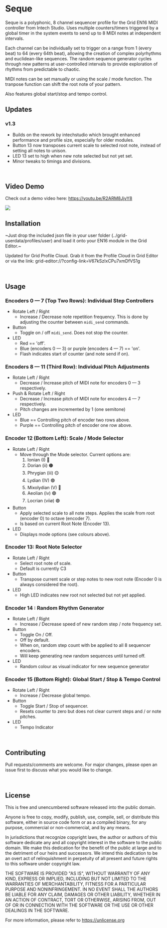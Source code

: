 # Seque

Seque is a polyphonic, 8 channel sequencer profile for the Grid EN16 MIDI controller from Intech Studio. Uses multiple counters/timers triggered by a global timer in the system events to send up to 8 MIDI notes at independent intervals. 

Each channel can be individually set to trigger on a range from 1 (every beat) to 64 (every 64th beat), allowing the creation of complex polyrhythms and euclidean-like sequences. The random sequence generator cycles through new patterns at user-controlled intervals to provide exploration of rhythms from predictable to chaotic.

MIDI notes can be set manually or using the scale / mode function. The tranpose function can shift the root note of your pattern.

Also features global start/stop and tempo control.

## Updates

### v1.3
- Builds on the rework by intechstudio which brought enhanced performance and profile size, especially for older modules.
- Button 13 now transposes current scale to selected root note, instead of setting all notes to unison.
- LED 13 set to high when new note selected but not yet set.
- Minor tweaks to timings and divisions.

<br/>

## Video Demo

Check out a demo video here: https://youtu.be/R2ARM8JjvY8

[![](https://markdown-videos.deta.dev/youtube/R2ARM8JjvY8)](https://youtu.be/R2ARM8JjvY8)


## Installation

~Just drop the included json file in your user folder (../grid-userdata/profiles/user) and load it onto your EN16 module in the Grid Editor.~

Updated for Grid Profile Cloud. Grab it from the Profile Cloud in Grid Editor or via the link: grid-editor://?config-link=V67kSzIxCPu7xmDfVS1g

<br/>

## Usage

### Encoders 0 — 7 (Top Two Rows): Individual Step Controllers

- Rotate Left / Right
  - Increase / Decrease note repetition frequency. This is done by adjusting the counter between `midi_send` commands.
- Button
  - Toggle on / off `midi_send`. Does not stop the counter.
- LED
  - Red == 'off'.
  - Blue (encoders 0 — 3) or purple (encoders 4 — 7) == 'on'.
  - Flash indicates start of counter (and note send if on).

### Encoders 8 — 11 (Third Row): Individual Pitch Adjustments

- Rotate Left / Right
  - Decrease / Increase pitch of MIDI note for encoders 0 — 3 respectively.
- Push & Rotate Left / Right
  - Decrease / Increase pitch of MIDI note for encoders 4 — 7 respectively.
  - Pitch changes are incremented by 1 (one semitone)
- LED
  - Blue == Controlling pitch of encoder two rows above.
  - Purple == Controlling pitch of encoder one row above.

### Encoder 12 (Bottom Left): Scale / Mode Selector

- Rotate Left / Right
  - Move through the Mode selector. Current options are:
    1. Ionian (I) 🔴
    2. Dorian (ii) 🟠
    3. Phrygian (iii) 🟡
    4. Lydian (IV) 🟢
    5. Mixolydian (V) 🔵
    6. Aeolian (iv) 🟣
    7. Locrian (viiø) 🟣
- Button
  - Apply selected scale to all note steps. Applies the scale from root (encoder 0) to octave (encoder 7).
  - Is based on current Root Note (Encoder 13).
- LED
  - Displays mode options (see colours above).

### Encoder 13: Root Note Selector

- Rotate Left / Right
  - Select root note of scale.
  - Default is currently C3
- Button
  - Transpose current scale or step notes to new root note (Encoder 0 is always considered the root).
- LED
  - High LED indicates new root not selected but not yet applied.   

### Encoder 14 : Random Rhythm Generator

- Rotate Left / Right
  - Increase / Decrease speed of new random step / note frequency set.
- Button
  - Toggle On / Off.
  - Off by default.
  - When on, random step count with be applied to all 8 sequencer encoders.
  - Will keep generating new random sequences until turned off.
- LED
  - Random colour as visual indicator for new sequence generator

### Encoder 15 (Bottom Right): Global Start / Stop & Tempo Control

- Rotate Left / Right
  - Increase / Decrease global tempo.
- Button
  - Toggle Start / Stop of sequencer.
  - Resets counter to zero but does not clear current steps and / or note pitches.
- LED
  - Tempo Indicator
 
<br/>

## Contributing

Pull requests/comments are welcome. For major changes, please open an issue first
to discuss what you would like to change.

<br/>

## License

This is free and unencumbered software released into the public domain.

Anyone is free to copy, modify, publish, use, compile, sell, or
distribute this software, either in source code form or as a compiled
binary, for any purpose, commercial or non-commercial, and by any
means.

In jurisdictions that recognize copyright laws, the author or authors
of this software dedicate any and all copyright interest in the
software to the public domain. We make this dedication for the benefit
of the public at large and to the detriment of our heirs and
successors. We intend this dedication to be an overt act of
relinquishment in perpetuity of all present and future rights to this
software under copyright law.

THE SOFTWARE IS PROVIDED "AS IS", WITHOUT WARRANTY OF ANY KIND,
EXPRESS OR IMPLIED, INCLUDING BUT NOT LIMITED TO THE WARRANTIES OF
MERCHANTABILITY, FITNESS FOR A PARTICULAR PURPOSE AND NONINFRINGEMENT.
IN NO EVENT SHALL THE AUTHORS BE LIABLE FOR ANY CLAIM, DAMAGES OR
OTHER LIABILITY, WHETHER IN AN ACTION OF CONTRACT, TORT OR OTHERWISE,
ARISING FROM, OUT OF OR IN CONNECTION WITH THE SOFTWARE OR THE USE OR
OTHER DEALINGS IN THE SOFTWARE.

For more information, please refer to <https://unlicense.org>
